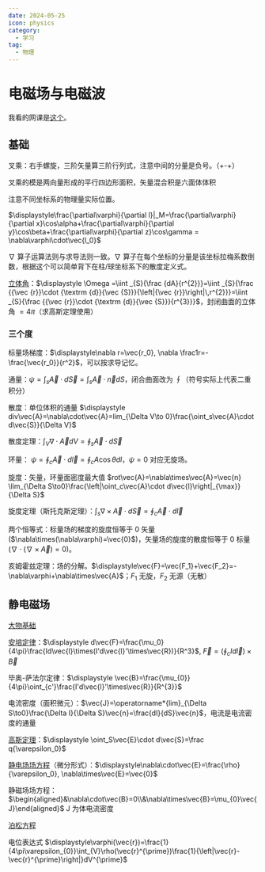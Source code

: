 ```yaml
---
date: 2024-05-25
icon: physics
category:
  - 学习
tag:
  - 物理
---
```


# 电磁场与电磁波

我看的网课是[这个](https://www.bilibili.com/video/av417507556)。

## 基础

叉乘：右手螺旋，三阶矢量算三阶行列式，注意中间的分量是负号。（+-+）

叉乘的模是两向量形成的平行四边形面积，矢量混合积是六面体体积

注意不同坐标系的物理量实际位置。

$\displaystyle\frac{\partial\varphi}{\partial l}|_M=\frac{\partial\varphi}{\partial x}\cos\alpha+\frac{\partial\varphi}{\partial y}\cos\beta+\frac{\partial\varphi}{\partial z}\cos\gamma = \nabla\varphi\cdot\vec{l_0}$

$\nabla$ 算子运算法则与求导法则一致。$\nabla$ 算子在每个坐标的分量是该坐标拉梅系数倒数，根据这个可以简单背下在柱/球坐标系下的散度定义式。

[立体角](https://zh.wikipedia.org/wiki/%E7%AB%8B%E9%AB%94%E8%A7%92)：$\displaystyle \Omega =\iint _{S}{\frac {dA}{r^{2}}}=\iint _{S}{\frac {{\vec {r}}\cdot {\textrm {d}}{\vec {S}}}{\left|{\vec {r}}\right|\,r^{2}}}=\iint _{S}{\frac {{\vec {r}}\cdot {\textrm {d}}{\vec {S}}}{r^{3}}}$，封闭曲面的立体角 $= 4\pi$（求高斯定理使用）

### 三个度

标量场梯度：$\displaystyle\nabla r=\vec{r_0}, \nabla \frac1r=-\frac{\vec{r_0}}{r^2}$，可以按求导记忆。

通量：$\psi=\int_{s}\vec{A}\cdot d\vec{S}=\int_{s}\vec{A}\cdot\vec{n}dS$，闭合曲面改为 $\oint$（符号实际上代表二重积分）

散度：单位体积的通量 $\displaystyle div\vec{A}=\nabla\cdot\vec{A}=lim_{\Delta V\to 0}\frac{\oint_s\vec{A}\cdot d\vec{S}}{\Delta V}$

散度定理：$\int_V\nabla\cdot\vec{A}dV=\oint_s\vec{A}\cdot d\vec{S}$

环量： $\psi=\oint_{c}\vec{A}\cdot d\vec{l}=\oint_{c}A\cos\theta dl$，$\psi=0$ 对应无旋场。

旋度：矢量，环量面密度最大值 $rot\vec{A}=\nabla\times\vec{A}=\vec{n} \lim_{\Delta S\to0}\frac{\left|\oint_c\vec{A}\cdot d\vec{l}\right|_{\max}}{\Delta S}$

旋度定理（斯托克斯定理）：$\int_s\nabla\times\vec{A}\cdot d\vec{S}=\oint_c\vec{A}\cdot d\vec{l}$

两个恒等式：标量场的梯度的旋度恒等于 0 矢量($\nabla\times(\nabla\varphi)=\vec{0}$)，矢量场的旋度的散度恒等于 0 标量($\nabla\cdot(\nabla\times\vec{A})=0$)。

亥姆霍兹定理：场的分解。$\displaystyle\vec{F}=\vec{F_1}+\vec{F_2}=-\nabla\varphi+\nabla\times\vec{A}$；$F_1$ 无旋，$F_2$ 无源（无散）

## 静电磁场

[大物基础](./physics.md#电学)

[安培定律](./physics.md#磁场力)：$\displaystyle d\vec{F}=\frac{\mu_0}{4\pi}\frac{Id\vec{l}\times(I'd\vec{l}'\times\vec{R})}{R^3}$, $\vec{F}=\left(\oint_cId\vec{l}\right)\times\vec{B}$

毕奥-萨法尔定律：$\displaystyle \vec{B}=\frac{\mu_{0}}{4\pi}\oint_{c'}\frac{I'd\vec{l}'\times\vec{R}}{R^{3}}$

电流密度（面积微元）：$\vec{J}=\operatorname*{lim}_{\Delta S\to0}\frac{\Delta I}{\Delta S}\vec{n}=\frac{dI}{dS}\vec{n}$，电流是电流密度的通量

[高斯定理](https://zh.wikipedia.org/wiki/%E9%AB%98%E6%96%AF%E5%AE%9A%E5%BE%8B)：$\displaystyle \oint_S\vec{E}\cdot d\vec{S}=\frac q{\varepsilon_0}$

[静电场场方程](https://www.bilibili.com/video/BV1uV411H7xf/?p=60&t=106)（微分形式）：$\displaystyle\nabla\cdot\vec{E}=\frac{\rho}{\varepsilon_0}, \nabla\times\vec{E}=\vec{0}$

静磁场场方程：$\begin{aligned}&\nabla\cdot\vec{B}=0\\&\nabla\times\vec{B}=\mu_{0}\vec{J}\end{aligned}$ J 为体电流密度

[泊松方程](https://zh.wikipedia.org/wiki/%E6%B3%8A%E6%9D%BE%E6%96%B9%E7%A8%8B)

电位表达式 $\displaystyle\varphi(\vec{r})=\frac{1}{4\pi\varepsilon_{0}}\int_{V}\rho(\vec{r}^{\prime})\frac{1}{\left|\vec{r}-\vec{r}^{\prime}\right|}dV^{\prime}$
